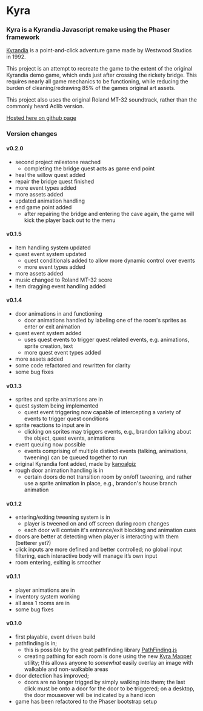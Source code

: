 # Kyra

### Kyra is a Kyrandia Javascript remake using the Phaser framework

[Kyrandia](http://en.wikipedia.org/wiki/The_Legend_of_Kyrandia) is a point-and-click adventure game made by Westwood Studios in 1992.

This project is an attempt to recreate the game to the extent of the original Kyrandia demo game, which ends just after crossing the rickety bridge. This requires nearly all game mechanics to be functioning, while reducing the burden of cleaning/redrawing 85% of the games original art assets.

This project also uses the original Roland MT-32 soundtrack, rather than the commonly heard Adlib version.

[Hosted here on github page](http://jonoco.github.io/Kyra/)

### Version changes

#### v0.2.0
- second project milestone reached
	- completing the bridge quest acts as game end point
-	heal the willow quest added
- repair the bridge quest finished
- more event types added
- more assets added
- updated animation handling
- end game point added
	- after repairing the bridge and entering the cave again, the game will kick the player back out to the menu

#### v0.1.5
- item handling system updated
- quest event system updated
	- quest conditionals added to allow more dynamic control over events
	- more event types added
- more assets added
- music changed to Roland MT-32 score
- item dragging event handling added

#### v0.1.4
-	door animations in and functioning
	- door animations handled by labeling one of the room's sprites as enter or exit animation
- quest event system added
	- uses quest events to trigger quest related events, e.g. animations, sprite creation, text
	- more quest event types added
- more assets added
- some code refactored and rewritten for clarity
- some bug fixes

#### v0.1.3
- sprites and sprite animations are in
- quest system being implemented
	- quest event triggering now capable of intercepting a variety of events to trigger quest conditions
- sprite reactions to input are in
	- clicking on sprites may triggers events, e.g., brandon talking about the object, quest events, animations
- event queuing now possible
	- events comprising of multiple distinct events (talking, animations, tweening) can be queued together to run
- original Kyrandia font added, made by [kanoalgiz](http://fontstruct.com/fontstructors/1099009/kanoalgiz)
- rough door animation handling is in
	- certain doors do not transition room by on/off tweening, and rather use a sprite animation in place, e.g., brandon's house branch animation

#### v0.1.2
- entering/exiting tweening system is in 
	- player is tweened on and off screen during room changes
	- each door will contain it's entrance/exit blocking and animation cues
- doors are better at detecting when player is interacting with them (betterer yet?)
- click inputs are more defined and better controlled; no global input filtering, each interactive body will manage it’s own input
-	room entering, exiting is smoother

#### v0.1.1
- player animations are in
- inventory system working
- all area 1 rooms are in
- some bug fixes

#### v0.1.0
-	first playable, event driven build
- pathfinding is in; 
	- this is possible by the great pathfinding library [PathFinding.js](https://github.com/qiao/PathFinding.js)
	- creating pathing for each room is done using the new [Kyra Mapper](https://github.com/jonoco/Kyra-Mapper) utility; this allows anyone to *somewhat* easily overlay an image with walkable and non-walkable areas
- door detection has improved; 
	- doors are no longer trigged by simply walking into them; the last click must be onto a door for the door to be triggered; on a desktop, the door mouseover will be indicated by a hand icon
- game has been refactored to the Phaser bootstrap setup